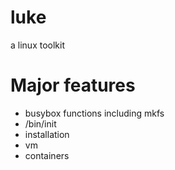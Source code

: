 # luke
a linux toolkit

# Major features

- busybox functions including mkfs
- /bin/init
- installation
- vm
- containers
